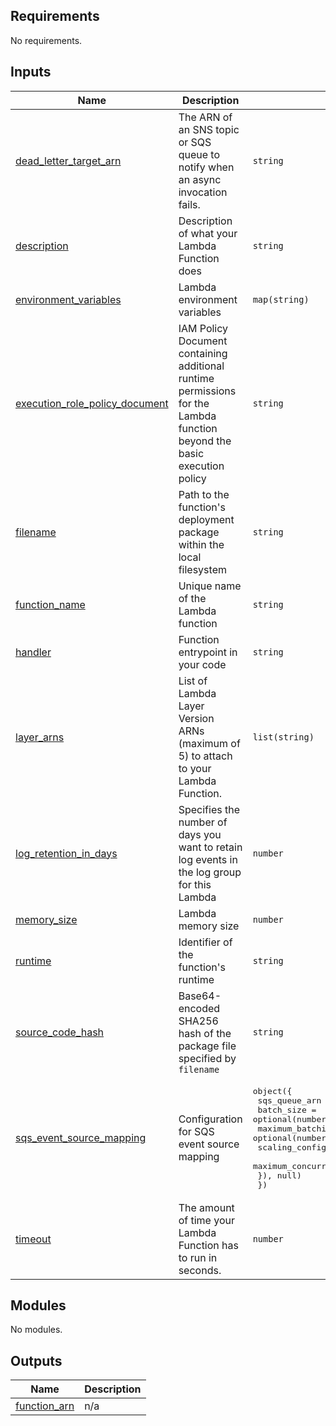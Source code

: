 <!-- BEGIN_TF_DOCS -->
<!-- markdownlint-disable -->
<!-- vale off -->

## Requirements

No requirements.
## Inputs

| Name | Description | Type | Default | Required |
|------|-------------|------|---------|:--------:|
| <a name="input_dead_letter_target_arn"></a> [dead\_letter\_target\_arn](#input\_dead\_letter\_target\_arn) | The ARN of an SNS topic or SQS queue to notify when an async invocation fails. | `string` | `null` | no |
| <a name="input_description"></a> [description](#input\_description) | Description of what your Lambda Function does | `string` | n/a | yes |
| <a name="input_environment_variables"></a> [environment\_variables](#input\_environment\_variables) | Lambda environment variables | `map(string)` | `{}` | no |
| <a name="input_execution_role_policy_document"></a> [execution\_role\_policy\_document](#input\_execution\_role\_policy\_document) | IAM Policy Document containing additional runtime permissions for the Lambda function beyond the basic execution policy | `string` | `""` | no |
| <a name="input_filename"></a> [filename](#input\_filename) | Path to the function's deployment package within the local filesystem | `string` | n/a | yes |
| <a name="input_function_name"></a> [function\_name](#input\_function\_name) | Unique name of the Lambda function | `string` | n/a | yes |
| <a name="input_handler"></a> [handler](#input\_handler) | Function entrypoint in your code | `string` | n/a | yes |
| <a name="input_layer_arns"></a> [layer\_arns](#input\_layer\_arns) | List of Lambda Layer Version ARNs (maximum of 5) to attach to your Lambda Function. | `list(string)` | `null` | no |
| <a name="input_log_retention_in_days"></a> [log\_retention\_in\_days](#input\_log\_retention\_in\_days) | Specifies the number of days you want to retain log events in the log group for this Lambda | `number` | `0` | no |
| <a name="input_memory_size"></a> [memory\_size](#input\_memory\_size) | Lambda memory size | `number` | `128` | no |
| <a name="input_runtime"></a> [runtime](#input\_runtime) | Identifier of the function's runtime | `string` | `"nodejs20.x"` | no |
| <a name="input_source_code_hash"></a> [source\_code\_hash](#input\_source\_code\_hash) | Base64-encoded SHA256 hash of the package file specified by `filename` | `string` | n/a | yes |
| <a name="input_sqs_event_source_mapping"></a> [sqs\_event\_source\_mapping](#input\_sqs\_event\_source\_mapping) | Configuration for SQS event source mapping | <pre>object({<br/>    sqs_queue_arn                      = string<br/>    batch_size                         = optional(number, 10)<br/>    maximum_batching_window_in_seconds = optional(number, 0)<br/>    scaling_config = optional(object({<br/>      maximum_concurrency = number<br/>    }), null)<br/>  })</pre> | `null` | no |
| <a name="input_timeout"></a> [timeout](#input\_timeout) | The amount of time your Lambda Function has to run in seconds. | `number` | `3` | no |
## Modules

No modules.
## Outputs

| Name | Description |
|------|-------------|
| <a name="output_function_arn"></a> [function\_arn](#output\_function\_arn) | n/a |
<!-- vale on -->
<!-- markdownlint-enable -->
<!-- END_TF_DOCS -->
